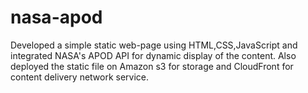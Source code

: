 # nasa-apod

Developed a simple static web-page using HTML,CSS,JavaScript and integrated NASA's APOD API for dynamic display of the content. Also deployed the static file on Amazon s3 for storage and CloudFront for content delivery network service.
